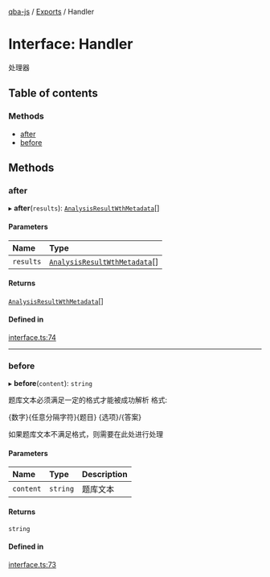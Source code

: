 [qba-js](../README.md) / [Exports](../modules.md) / Handler

# Interface: Handler

处理器

## Table of contents

### Methods

- [after](Handler.md#after)
- [before](Handler.md#before)

## Methods

### after

▸ **after**(`results`): [`AnalysisResultWthMetadata`](AnalysisResultWthMetadata.md)[]

#### Parameters

| Name | Type |
| :------ | :------ |
| `results` | [`AnalysisResultWthMetadata`](AnalysisResultWthMetadata.md)[] |

#### Returns

[`AnalysisResultWthMetadata`](AnalysisResultWthMetadata.md)[]

#### Defined in

[interface.ts:74](https://github.com/enncy/qba-js/blob/6b0ea66/src/interface.ts#L74)

___

### before

▸ **before**(`content`): `string`

题库文本必须满足一定的格式才能被成功解析
格式:

{数字}{任意分隔字符}{题目}
{选项}/{答案}

如果题库文本不满足格式，则需要在此处进行处理

#### Parameters

| Name | Type | Description |
| :------ | :------ | :------ |
| `content` | `string` | 题库文本 |

#### Returns

`string`

#### Defined in

[interface.ts:73](https://github.com/enncy/qba-js/blob/6b0ea66/src/interface.ts#L73)
